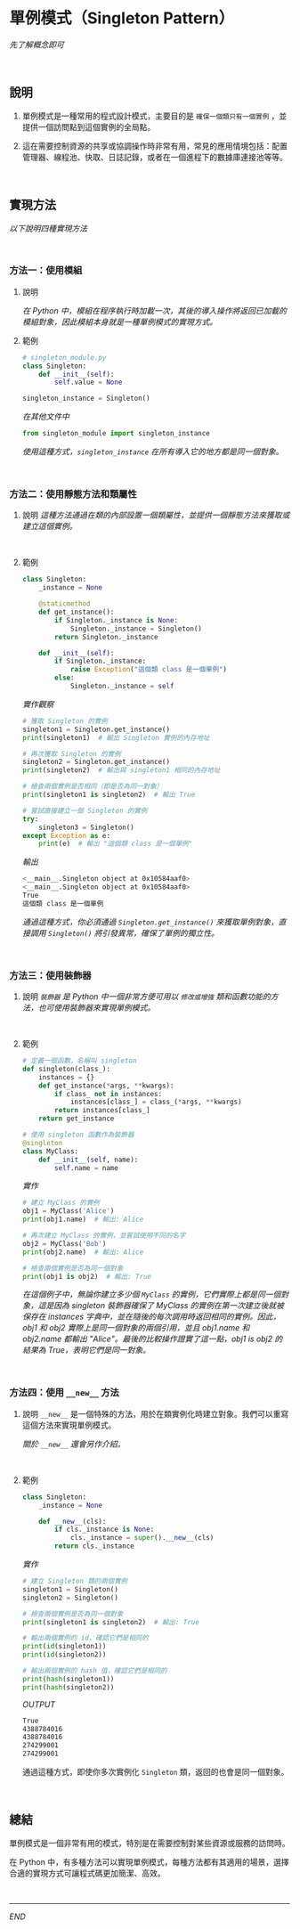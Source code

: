 # 單例模式（Singleton Pattern）

_先了解概念即可_

<br>

## 說明

1. 單例模式是一種常用的程式設計模式，主要目的是 `確保一個類只有一個實例` ，並提供一個訪問點到這個實例的全局點。

2. 這在需要控制資源的共享或協調操作時非常有用，常見的應用情境包括：配置管理器、線程池、快取、日誌記錄，或者在一個進程下的數據庫連接池等等。

<br>

## 實現方法

_以下說明四種實現方法_

<br>

### 方法一：使用模組

1. 說明

    _在 Python 中，模組在程序執行時加載一次，其後的導入操作將返回已加載的模組對象，因此模組本身就是一種單例模式的實現方式。_


2. 範例

    ```python
    # singleton_module.py
    class Singleton:
        def __init__(self):
            self.value = None

    singleton_instance = Singleton()
    ```

    _在其他文件中_
    ```python 
    from singleton_module import singleton_instance
    ```

    _使用這種方式，`singleton_instance` 在所有導入它的地方都是同一個對象。_

<br>

### 方法二：使用靜態方法和類屬性

1. 說明
    _這種方法通過在類的內部設置一個類屬性，並提供一個靜態方法來獲取或建立這個實例。_

<br>


2. 範例

    ```python
    class Singleton:
        _instance = None

        @staticmethod
        def get_instance():
            if Singleton._instance is None:
                Singleton._instance = Singleton()
            return Singleton._instance

        def __init__(self):
            if Singleton._instance:
                raise Exception("這個類 class 是一個單例")
            else:
                Singleton._instance = self
    ```
    _實作觀察_
    ```python
    # 獲取 Singleton 的實例
    singleton1 = Singleton.get_instance()
    print(singleton1)  # 輸出 Singleton 實例的內存地址

    # 再次獲取 Singleton 的實例
    singleton2 = Singleton.get_instance()
    print(singleton2)  # 輸出與 singleton1 相同的內存地址

    # 檢查兩個實例是否相同（即是否為同一對象）
    print(singleton1 is singleton2)  # 輸出 True

    # 嘗試直接建立一個 Singleton 的實例
    try:
        singleton3 = Singleton()
    except Exception as e:
        print(e)  # 輸出 "這個類 class 是一個單例"
    ```
    _輸出_
    ```bash
    <__main__.Singleton object at 0x10584aaf0>
    <__main__.Singleton object at 0x10584aaf0>
    True
    這個類 class 是一個單例
    ```

    _通過這種方式，你必須通過 `Singleton.get_instance()` 來獲取單例對象，直接調用 `Singleton()` 將引發異常，確保了單例的獨立性。_

<br>

### 方法三：使用裝飾器

1. 說明
    _`裝飾器` 是 Python 中一個非常方便可用以 `修改或增強` 類和函數功能的方法，也可使用裝飾器來實現單例模式。_

<br>

2. 範例
    ```python
    # 定義一個函數，名稱叫 singleton
    def singleton(class_):
        instances = {}
        def get_instance(*args, **kwargs):
            if class_ not in instances:
                instances[class_] = class_(*args, **kwargs)
            return instances[class_]
        return get_instance

    # 使用 singleton 函數作為裝飾器
    @singleton
    class MyClass:
        def __init__(self, name):
            self.name = name
    ```
    _實作_
    ```python
    # 建立 MyClass 的實例
    obj1 = MyClass('Alice')
    print(obj1.name)  # 輸出: Alice

    # 再次建立 MyClass 的實例，並嘗試使用不同的名字
    obj2 = MyClass('Bob')
    print(obj2.name)  # 輸出: Alice

    # 檢查兩個實例是否為同一個對象
    print(obj1 is obj2)  # 輸出: True
    ```

    _在這個例子中，無論你建立多少個 `MyClass` 的實例，它們實際上都是同一個對象，這是因為 singleton 裝飾器確保了 MyClass 的實例在第一次建立後就被保存在 instances 字典中，並在隨後的每次調用時返回相同的實例。因此，obj1 和 obj2 實際上是同一個對象的兩個引用，並且 obj1.name 和 obj2.name 都輸出 "Alice"。最後的比較操作證實了這一點，obj1 is obj2 的結果為 True，表明它們是同一對象。_


<br>

### 方法四：使用 `__new__` 方法

1. 說明
    `__new__` 是一個特殊的方法，用於在類實例化時建立對象。我們可以重寫這個方法來實現單例模式。

    _關於 `__new__` 還會另作介紹。_

<br>

2. 範例

    ```python
    class Singleton:
        _instance = None

        def __new__(cls):
            if cls._instance is None:
                cls._instance = super().__new__(cls)
            return cls._instance
    ```
    _實作_
    ```python
    # 建立 Singleton 類的兩個實例
    singleton1 = Singleton()
    singleton2 = Singleton()

    # 檢查兩個實例是否為同一個對象
    print(singleton1 is singleton2)  # 輸出: True

    # 輸出兩個實例的 id，確認它們是相同的
    print(id(singleton1)) 
    print(id(singleton2)) 

    # 輸出兩個實例的 hash 值，確認它們是相同的
    print(hash(singleton1))
    print(hash(singleton2))
    ```
    _OUTPUT_
    ```bash
    True
    4388784016
    4388784016
    274299001
    274299001
    ```

    通過這種方式，即使你多次實例化 `Singleton` 類，返回的也會是同一個對象。

<br>

## 總結

單例模式是一個非常有用的模式，特別是在需要控制對某些資源或服務的訪問時。

在 Python 中，有多種方法可以實現單例模式，每種方法都有其適用的場景，選擇合適的實現方式可讓程式碼更加簡潔、高效。

<br>

---

_END_